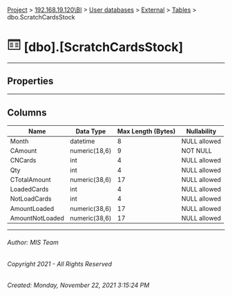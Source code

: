 #### 

[Project](../../../../index.md) > [192.168.19.120\\BI](../../../index.md) > [User databases](../../index.md) > [External](../index.md) > [Tables](Tables.md) > dbo.ScratchCardsStock

# ![Tables](../../../../Images/Table32.png) [dbo].[ScratchCardsStock]

---

## <a name="#properties"></a>Properties



---

## <a name="#columns"></a>Columns

| Name | Data Type | Max Length (Bytes) | Nullability |
|---|---|---|---|
| Month | datetime | 8 | NULL allowed |
| CAmount | numeric(18,6) | 9 | NOT NULL |
| CNCards | int | 4 | NULL allowed |
| Qty | int | 4 | NULL allowed |
| CTotalAmount | numeric(38,6) | 17 | NULL allowed |
| LoadedCards | int | 4 | NULL allowed |
| NotLoadCards | int | 4 | NULL allowed |
| AmountLoaded | numeric(38,6) | 17 | NULL allowed |
| AmountNotLoaded | numeric(38,6) | 17 | NULL allowed |


---

###### Author:  MIS Team

###### Copyright 2021 - All Rights Reserved

###### Created: Monday, November 22, 2021 3:15:24 PM

